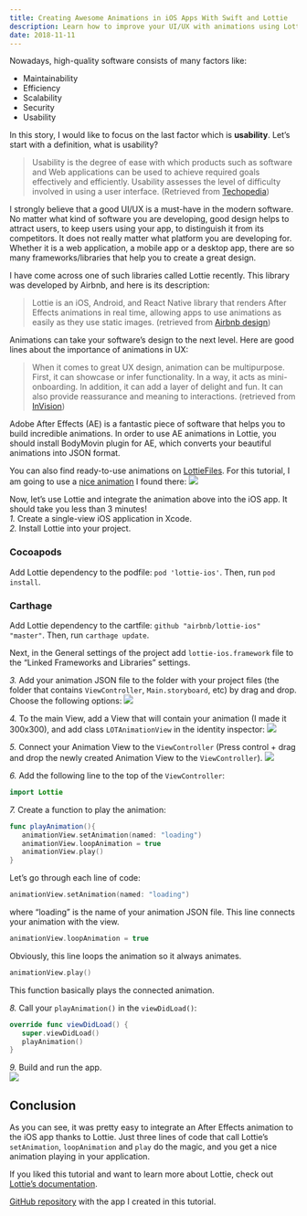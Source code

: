 ```yaml
---
title: Creating Awesome Animations in iOS Apps With Swift and Lottie
description: Learn how to improve your UI/UX with animations using Lottie.
date: 2018-11-11
---
```


Nowadays, high-quality software consists of many factors like:

- Maintainability
- Efficiency
- Scalability
- Security
- Usability

In this story, I would like to focus on the last factor which is **usability**. Let’s start with a definition, what is usability?

> Usability is the degree of ease with which products such as software and Web applications can be used to achieve required goals effectively and efficiently. Usability assesses the level of difficulty involved in using a user interface. (Retrieved from <a href="https://www.techopedia.com/definition/4919/usability" target="_blank" rel="noopener noreferrer">Techopedia</a>)

I strongly believe that a good UI/UX is a must-have in the modern software. No matter what kind of software you are developing, good design helps to attract users, to keep users using your app, to distinguish it from its competitors. It does not really matter what platform you are developing for. Whether it is a web application, a mobile app or a desktop app, there are so many frameworks/libraries that help you to create a great design.

I have come across one of such libraries called Lottie recently. This library was developed by Airbnb, and here is its description:

> Lottie is an iOS, Android, and React Native library that renders After Effects animations in real time, allowing apps to use animations as easily as they use static images. (retrieved from <a href="https://airbnb.design/lottie/" target="_blank" rel="noopener noreferrer">Airbnb design</a>)

Animations can take your software’s design to the next level. Here are good lines about the importance of animations in UX:

> When it comes to great UX design, animation can be multipurpose. First, it can showcase or infer functionality. In a way, it acts as mini-onboarding. In addition, it can add a layer of delight and fun. It can also provide reassurance and meaning to interactions. (retrieved from <a href="https://www.invisionapp.com/inside-design/importance-good-animation-ux/" target="_blank" rel="noopener noreferrer">InVision</a>)

Adobe After Effects (AE) is a fantastic piece of software that helps you to build incredible animations. In order to use AE animations in Lottie, you should install BodyMovin plugin for AE, which converts your beautiful animations into JSON format.

You can also find ready-to-use animations on <a href="https://lottiefiles.com/" target="_blank" rel="noopener noreferrer">LottieFiles</a>. For this tutorial, I am going to use a <a href="https://www.lottiefiles.com/2523-loading/" target="_blank" rel="noopener noreferrer">nice animation</a> I found there:
<img src="https://i.imgur.com/Yklddmi.gif" />

Now, let’s use Lottie and integrate the animation above into the iOS app. It should take you less than 3 minutes!<br />
_1._ Create a single-view iOS application in Xcode.<br />
_2._ Install Lottie into your project.<br />

### Cocoapods

Add Lottie dependency to the podfile: `pod 'lottie-ios'`. Then, run `pod install`.

### Carthage

Add Lottie dependency to the cartfile: `github "airbnb/lottie-ios" "master"`. Then, run `carthage update`.

Next, in the General settings of the project add `lottie-ios.framework` file to the “Linked Frameworks and Libraries” settings.

_3._ Add your animation JSON file to the folder with your project files (the folder that contains `ViewController`, `Main.storyboard`, etc) by drag and drop. Choose the following options:
<img src="https://i.imgur.com/NDsIQ0t.png" />

_4._ To the main View, add a View that will contain your animation (I made it 300x300), and add class `LOTAnimationView` in the identity inspector:
<img src="https://i.imgur.com/crY3pYE.png" />

_5._ Connect your Animation View to the `ViewController` (Press control + drag and drop the newly created Animation View to the `ViewController`).
<img src="https://i.imgur.com/3Z4wwoI.gif" />

_6._ Add the following line to the top of the `ViewController`:

```swift
import Lottie
```

_7._ Create a function to play the animation:

```swift
func playAnimation(){
   animationView.setAnimation(named: "loading")
   animationView.loopAnimation = true
   animationView.play()
}
```

Let’s go through each line of code:

```swift
animationView.setAnimation(named: "loading")
```

where “loading” is the name of your animation JSON file.
This line connects your animation with the view.

```swift
animationView.loopAnimation = true
```

Obviously, this line loops the animation so it always animates.

```swift
animationView.play()
```

This function basically plays the connected animation.

_8._ Call your `playAnimation()` in the `viewDidLoad()`:

```swift
override func viewDidLoad() {
   super.viewDidLoad()
   playAnimation()
}
```

_9._ Build and run the app. <br />
<img src="https://imgur.com/3RO26FT.gif" />

## Conclusion

As you can see, it was pretty easy to integrate an After Effects animation to the iOS app thanks to Lottie. Just three lines of code that call Lottie’s `setAnimation`, `loopAnimation` and `play` do the magic, and you get a nice animation playing in your application.

If you liked this tutorial and want to learn more about Lottie, check out <a href="https://github.com/airbnb/lottie-ios" target="_blank" rel="noopener noreferrer">Lottie’s documentation</a>.

<a href="https://github.com/klymenkoo/lottie-ios-app" target="_blank" rel="noopener noreferrer">GitHub repository</a> with the app I created in this tutorial.
